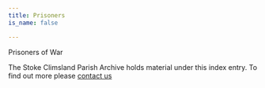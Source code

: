 ```yaml
---
title: Prisoners
is_name: false

---
```


Prisoners of War


The Stoke Climsland Parish Archive holds material under this index entry. To find out more please [contact us](/contact/)
